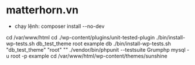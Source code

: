 # matterhorn.vn
- chạy lệnh:  composer install --no-dev

cd /var/www/html
cd ./wp-content/plugins/unit-tested-plugin
./bin/install-wp-tests.sh  db_test_theme root example db
./bin/install-wp-tests.sh "db_test_theme" "root" ""
./vendor/bin/phpunit --testsuite Grumphp
mysql -u root -p   example
cd /var/www/html/wp-content/themes/sunshine